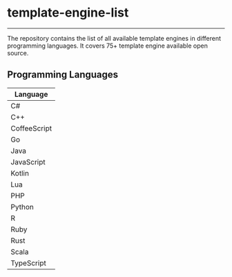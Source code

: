 # template-engine-list

---

The repository contains the list of all available template engines in different programming languages. It covers 75+ template engine available open source.

## Programming Languages

| Language     | 
|--------------|
| C#           |
| C++          |
| CoffeeScript |
| Go           |
| Java         |
| JavaScript   |
| Kotlin       |
| Lua          |
| PHP          |
| Python       |
| R            |
| Ruby         |
| Rust         |
| Scala        |
| TypeScript   |
